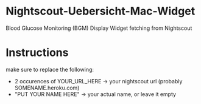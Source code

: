 # Nightscout-Uebersicht-Mac-Widget
Blood Glucose Monitoring (BGM) Display Widget fetching from Nightscout 
# Instructions
make sure to replace the following: 
- 2 occurences of YOUR_URL_HERE →  your nightscout url (probably SOMENAME.heroku.com)
- "PUT YOUR NAME HERE" →  your actual name, or leave it empty 
